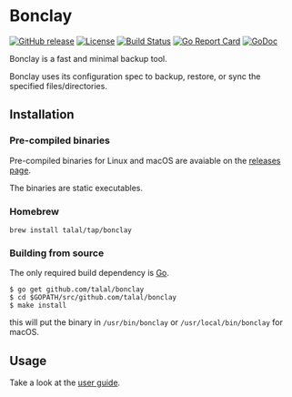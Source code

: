 # Bonclay

[![GitHub release](https://img.shields.io/github/release/talal/bonclay.svg)](https://github.com/talal/bonclay/releases/latest)
[![License](https://img.shields.io/badge/License-MIT-blue.svg)](https://opensource.org/licenses/MIT)
[![Build Status](https://travis-ci.org/talal/bonclay.svg?branch=master)](https://travis-ci.org/talal/bonclay)
[![Go Report Card](https://goreportcard.com/badge/github.com/talal/bonclay)](https://goreportcard.com/report/github.com/talal/bonclay)
[![GoDoc](https://godoc.org/github.com/talal/bonclay?status.svg)](https://godoc.org/github.com/talal/bonclay)

Bonclay is a fast and minimal backup tool.

Bonclay uses its configuration spec to backup, restore, or sync the specified files/directories.

## Installation

### Pre-compiled binaries

Pre-compiled binaries for Linux and macOS are avaiable on the [releases page](https://github.com/talal/bonclay/releases/latest).

The binaries are static executables.

### Homebrew

```
brew install talal/tap/bonclay
```

### Building from source

The only required build dependency is [Go](https://golang.org/).

```
$ go get github.com/talal/bonclay
$ cd $GOPATH/src/github.com/talal/bonclay
$ make install
```

this will put the binary in `/usr/bin/bonclay` or `/usr/local/bin/bonclay` for macOS.

## Usage

Take a look at the [user guide](./doc/guide.md).
